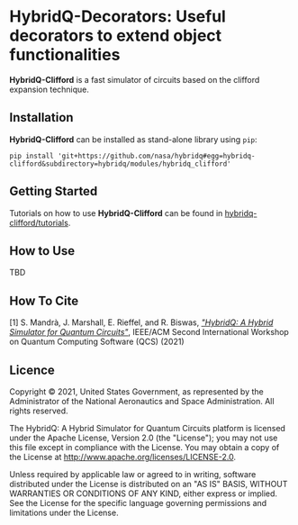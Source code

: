 # HybridQ-Decorators: Useful decorators to extend object functionalities

**HybridQ-Clifford** is a fast simulator of circuits based on the clifford
expansion technique.

## Installation

**HybridQ-Clifford** can be installed as stand-alone library using `pip`:
```
pip install 'git+https://github.com/nasa/hybridq#egg=hybridq-clifford&subdirectory=hybridq/modules/hybridq_clifford'
```

## Getting Started

Tutorials on how to use **HybridQ-Clifford** can be found in
[hybridq-clifford/tutorials](https://github.com/nasa/hybridq/tree/main/hybridq/modules/hybridq_clifford/tutorials).

## How to Use

TBD

## How To Cite

[1] S. Mandrà, J. Marshall, E. Rieffel, and R. Biswas, [*"HybridQ: A Hybrid
Simulator for Quantum Circuits"*](https://doi.org/10.1109/QCS54837.2021.00015),
IEEE/ACM Second International Workshop on Quantum Computing Software (QCS)
(2021)

## Licence

Copyright © 2021, United States Government, as represented by the Administrator
of the National Aeronautics and Space Administration. All rights reserved.

The HybridQ: A Hybrid Simulator for Quantum Circuits platform is licensed under
the Apache License, Version 2.0 (the "License"); you may not use this file
except in compliance with the License. You may obtain a copy of the License at
http://www.apache.org/licenses/LICENSE-2.0.

Unless required by applicable law or agreed to in writing, software distributed
under the License is distributed on an "AS IS" BASIS, WITHOUT WARRANTIES OR
CONDITIONS OF ANY KIND, either express or implied. See the License for the
specific language governing permissions and limitations under the License.
